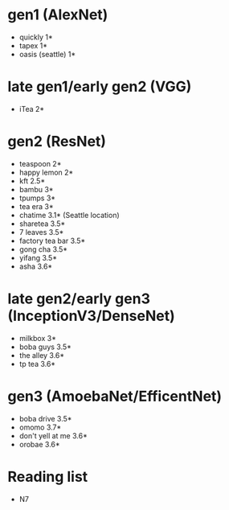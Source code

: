 gen1 (AlexNet)
==============
+ quickly 1*
+ tapex 1*
+ oasis (seattle) 1*

late gen1/early gen2 (VGG)
==========================
+ iTea 2*

gen2 (ResNet)
=============
+ teaspoon 2*
+ happy lemon 2*
+ kft 2.5*
+ bambu 3*
+ tpumps 3*
+ tea era 3*
+ chatime 3.1* (Seattle location)
+ sharetea 3.5*
+ 7 leaves 3.5*
+ factory tea bar 3.5*
+ gong cha 3.5*
+ yifang 3.5*
+ asha 3.6*

late gen2/early gen3 (InceptionV3/DenseNet)
================================
+ milkbox 3*
+ boba guys 3.5*
+ the alley 3.6*
+ tp tea 3.6*

gen3 (AmoebaNet/EfficentNet)
============================
+ boba drive 3.5*
+ omomo 3.7*
+ don't yell at me 3.6*
+ orobae 3.6*

Reading list
============
+ N7
